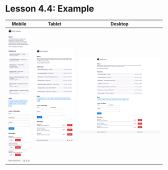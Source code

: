 # Lesson 4.4: Example

| Mobile                    | Tablet                    | Desktop                     |
| ------------------------- | ------------------------- | --------------------------- |
| ![Mobile](img/mobile.png) | ![Tablet](img/tablet.png) | ![Desktop](img/desktop.png) |
